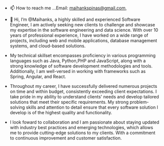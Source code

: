 - 📫 How to reach me ...Email: maihankspinas@gmail.com, 
- 👋 Hi, I’m @Maihanks, a highly skilled and experienced Software Engineer, I am actively seeking new clients to challenge and showcase my expertise in the software engineering and data science. With over 10 years of professional experience, I have worked on a wide range of projects, including web and mobile applications, database management systems, and cloud-based solutions.

- My technical skillset encompasses proficiency in various programming languages such as Java, Python,PHP and JavaScript, along with a strong knowledge of software development methodologies and tools. Additionally, I am well-versed in working with frameworks such as Spring, Angular, and React.

- Throughout my career, I have successfully delivered numerous projects on time and within budget, consistently exceeding client expectations. I take pride in my ability to understand clients' needs and develop tailored solutions that meet their specific requirements. My strong problem-solving skills and attention to detail ensure that every software solution I develop is of the highest quality and functionality.

- I look foward to collaboration and I am passionate about staying updated with industry best practices and emerging technologies, which allows me to provide cutting-edge solutions to my clients. With a commitment to continuous improvement and customer satisfaction.

<!---
Maihanks/Maihanks is a ✨ special ✨ repository because its `README.md` (this file) appears on your GitHub profile.
You can click the Preview link to take a look at your changes.
--->
